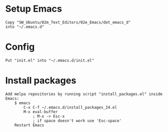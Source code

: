 
# Setup Emacs
    Copy "SW_Ubuntu/02m_Text_Editors/02e_Emacs/dot_emacs_d" 
    into "~/.emacs.d"

# Config
    Put "init.el" into "~/.emacs.d/init.el"

# Install packages
    Add melpa repositories by running script "install_packages.el" inside Emacs:
        $ emacs
            C-x C-f ~/.emacs.d/install_packages_24.el
            M-x eval-buffer
                ; M-x -> Esc-x
                ; if space doesn't work use 'Esc-space'
        Restart Emacs
